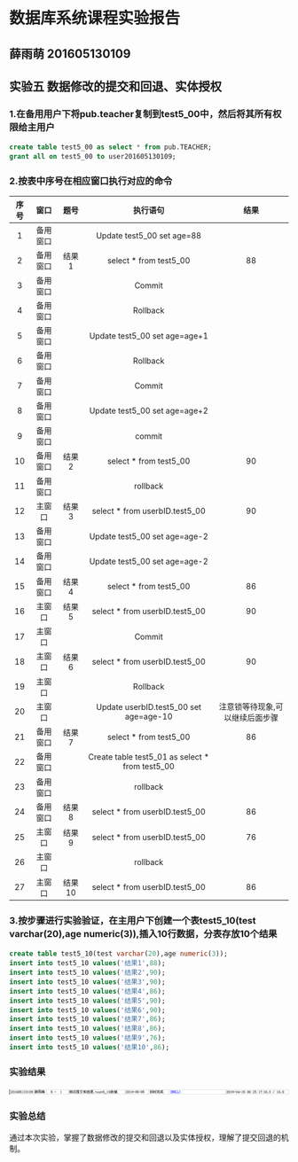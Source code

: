 # 数据库系统课程实验报告

## 薛雨萌 201605130109

## 实验五 数据修改的提交和回退、实体授权

### 1.在备用用户下将pub.teacher复制到test5_00中，然后将其所有权限给主用户

~~~sql
create table test5_00 as select * from pub.TEACHER;
grant all on test5_00 to user201605130109;
~~~

### 2.按表中序号在相应窗口执行对应的命令

| 序号 |   窗口   |  题号  |                     执行语句                      |              结果               |
| :--------: | :--------: | :----: | :-----------------------------------------------: | :-----------------------------: |
|  1   | 备用窗口 |        |            Update test5_00 set age=88             |                                 |
|  2   | 备用窗口 | 结果1  |              select * from test5_00               |               88                |
|  3   | 备用窗口 |        |                      Commit                       |                                 |
|  4   | 备用窗口 |        |                     Rollback                      |                                 |
|  5   | 备用窗口 |        |           Update test5_00 set age=age+1           |                                 |
|  6   | 备用窗口 |        |                     Rollback                      |                                 |
|  7   | 备用窗口 |        |                      Commit                       |                                 |
|  8   | 备用窗口 |        |           Update test5_00 set age=age+2           |                                 |
|  9   | 备用窗口 |        |                      commit                       |                                 |
|  10  | 备用窗口 | 结果2  |              select * from test5_00               |               90                |
|  11  | 备用窗口 |        |                     rollback                      |                                 |
|  12  |  主窗口  | 结果3  |         select *  from   userbID.test5_00         |               90                |
|  13  | 备用窗口 |        |           Update test5_00 set age=age-2           |                                 |
|  14  | 备用窗口 |        |           Update test5_00 set age=age-2           |                                 |
|  15  | 备用窗口 | 结果4  |              select * from test5_00               |               86                |
|  16  |  主窗口  | 结果5  |         select *  from   userbID.test5_00         |               90                |
|  17  |  主窗口  |        |                      Commit                       |                                 |
|  18  |  主窗口  | 结果6  |         select *  from   userbID.test5_00         |               90                |
|  19  |  主窗口  |        |                     Rollback                      |                                 |
|  20  |  主窗口  |        |      Update userbID.test5_00 set age=age-10       | 注意锁等待现象,可以继续后面步骤 |
|  21  | 备用窗口 | 结果7  |              select * from test5_00               |               86                |
|  22  | 备用窗口 |        | Create table test5_01 as   select * from test5_00 |                                 |
|  23  | 备用窗口 |        |                     rollback                      |                                 |
|  24  | 备用窗口 | 结果8  |         select *  from   userbID.test5_00         |               86                |
|  25  |  主窗口  | 结果9  |         select *  from   userbID.test5_00         |               76                |
|  26  |  主窗口  |        |                     rollback                      |                                 |
|  27  |  主窗口  | 结果10 |         select *  from   userbID.test5_00         |               86                |

### 3.按步骤进行实验验证，在主用户下创建一个表test5_10(test varchar(20),age numeric(3)),插入10行数据，分表存放10个结果

~~~sql
create table test5_10(test varchar(20),age numeric(3));
insert into test5_10 values('结果1',88);
insert into test5_10 values('结果2',90);
insert into test5_10 values('结果3',90);
insert into test5_10 values('结果4',86);
insert into test5_10 values('结果5',90);
insert into test5_10 values('结果6',90);
insert into test5_10 values('结果7',86);
insert into test5_10 values('结果8',86);
insert into test5_10 values('结果9',76);
insert into test5_10 values('结果10',86);
~~~

### 实验结果

![1](1.png)

### 实验总结

通过本次实验，掌握了数据修改的提交和回退以及实体授权，理解了提交回退的机制。